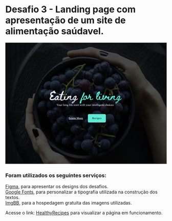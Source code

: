 <h1>Desafio 3 - Landing page com apresentação de um site de alimentação saúdavel.</h1>

<img src="preview.jpg">

<h3>Foram utilizados os seguintes serviços:</h3>

<p><a href="https://www.figma.com/community/file/1216014509044898198/Horror-Game-LP">Figma</a>, para apresentar os  designs dos desafios.
<br>
<a href="https://fonts.google.com/">Google Fonts</a>, para personalizar a tipografia utilizada na construção dos textos.
<br>
<a href="https://fonts.google.com/">ImgBB</a>, para a hospedagem  gratuita das imagens utilizadas.

<p>Acesse o link: <a href="https://c4pistrano.github.io/Jornada-do-zero-a-primeira-vaga/HealthyRecipes/">HealthyRecipes</a> para visualizar a página em funcionamento.</p>

